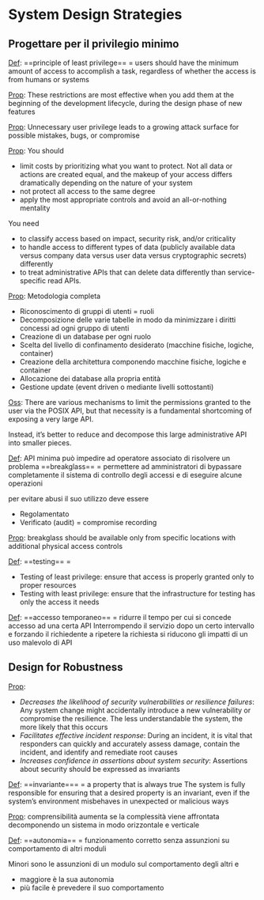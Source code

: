 # System Design Strategies


## Progettare per il privilegio minimo

<u>Def</u>: ==principle of least privilege== = users should have the minimum amount of access to accomplish a task, regardless of whether the access is from humans or systems

<u>Prop</u>: These restrictions are most effective when you add them at the beginning of the development lifecycle, during the design phase of new features

<u>Prop</u>: Unnecessary user privilege leads to a growing attack surface for possible mistakes, bugs, or compromise

<u>Prop</u>: 
You should
- limit costs by prioritizing what you want to protect. Not all data or actions are created equal, and the makeup of your access differs dramatically depending on the nature of your system
- not protect all access to the same degree
- apply the most appropriate controls and avoid an all-or-nothing mentality

You need
- to classify access based on impact, security risk, and/or criticality
- to handle access to different types of data (publicly available data versus company data versus user data versus cryptographic secrets) differently
- to treat administrative APIs that can delete data differently than service-specific read APIs.

<u>Prop</u>: Metodologia completa
- Riconoscimento di gruppi di utenti = ruoli
- Decomposizione delle varie tabelle in modo da minimizzare i diritti concessi ad ogni gruppo di utenti
- Creazione di un database per ogni ruolo
- Scelta del livello di confinamento desiderato (macchine fisiche, logiche, container)
- Creazione della architettura componendo macchine fisiche, logiche e container
- Allocazione dei database alla propria entità
- Gestione update (event driven o mediante livelli sottostanti)

<u>Oss</u>: There are various mechanisms to limit the permissions granted to the user via the POSIX API, but that necessity is a fundamental shortcoming of exposing a very large API. 

Instead, it’s better to reduce and decompose this large administrative API into smaller pieces.

<u>Def</u>: API minima può impedire ad operatore associato di risolvere un problema
	==breakglass== = permettere ad amministratori di bypassare completamente il sistema di controllo degli accessi e di eseguire alcune operazioni 

per evitare abusi il suo utilizzo deve essere
- Regolamentato
- Verificato (audit) = compromise recording

<u>Prop</u>: breakglass should be available only from specific locations with additional physical access controls

<u>Def</u>: ==testing== =
- Testing of least privilege: ensure that access is properly granted only to proper resources
- Testing with least privilege: ensure that the infrastructure for testing has only the access it needs

<u>Def</u>: ==accesso temporaneo== = ridurre il tempo per cui si concede accesso ad una certa API
	Interrompendo il servizio dopo un certo intervallo e forzando il richiedente a ripetere la richiesta si riducono gli impatti di un uso malevolo di API


## Design for Robustness
<u>Prop</u>:
- *Decreases the likelihood of security vulnerabilities or resilience failures*: 
	Any system change might accidentally introduce a new vulnerability or compromise the resilience. The less understandable the system, the more likely that this occurs 
- *Facilitates effective incident response*: 
	During an incident, it is vital that responders can quickly and accurately assess damage, contain the incident, and identify and remediate root causes
- *Increases confidence in assertions about system security*: 
	Assertions about security should be expressed as invariants


<u>Def</u>: ==invariante=== = a property that is always true
	The system is fully responsible for ensuring that a desired property is an invariant, even if the system’s environment misbehaves in unexpected or malicious ways

<u>Prop</u>: comprensibilità aumenta se la complessità viene affrontata decomponendo un
sistema in modo orizzontale e verticale

<u>Def</u>: ==autonomia== = funzionamento corretto senza assunzioni su comportamento di altri
moduli

Minori sono le assunzioni di un modulo sul comportamento degli altri e
- maggiore è la sua autonomia
-  più facile è prevedere il suo comportamento